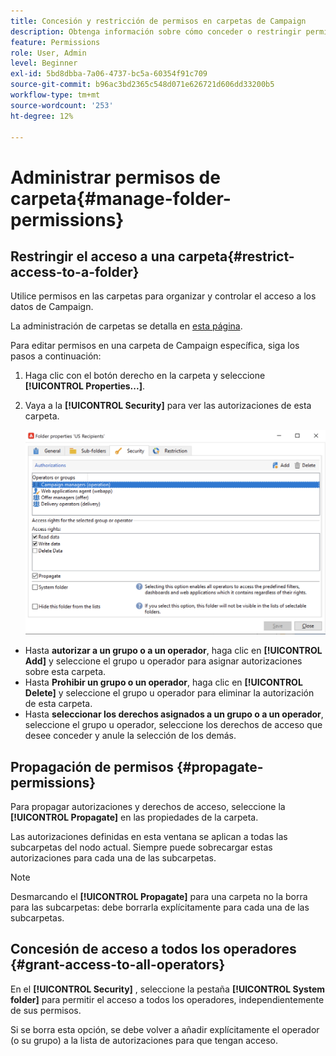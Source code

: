```yaml
---
title: Concesión y restricción de permisos en carpetas de Campaign
description: Obtenga información sobre cómo conceder o restringir permisos en carpetas
feature: Permissions
role: User, Admin
level: Beginner
exl-id: 5bd8dbba-7a06-4737-bc5a-60354f91c709
source-git-commit: b96ac3bd2365c548d071e626721d606dd33200b5
workflow-type: tm+mt
source-wordcount: '253'
ht-degree: 12%

---
```


# Administrar permisos de carpeta{#manage-folder-permissions}

## Restringir el acceso a una carpeta{#restrict-access-to-a-folder}

Utilice permisos en las carpetas para organizar y controlar el acceso a los datos de Campaign.

La administración de carpetas se detalla en [esta página](../audiences/folders-and-views.md).

Para editar permisos en una carpeta de Campaign específica, siga los pasos a continuación:

1. Haga clic con el botón derecho en la carpeta y seleccione **[!UICONTROL Properties...]**.
1. Vaya a la **[!UICONTROL Security]** para ver las autorizaciones de esta carpeta.

   ![](assets/folder-permissions.png)

* Hasta **autorizar a un grupo o a un operador**, haga clic en **[!UICONTROL Add]** y seleccione el grupo u operador para asignar autorizaciones sobre esta carpeta.
* Hasta **Prohibir un grupo o un operador**, haga clic en **[!UICONTROL Delete]** y seleccione el grupo u operador para eliminar la autorización de esta carpeta.
* Hasta **seleccionar los derechos asignados a un grupo o a un operador**, seleccione el grupo u operador, seleccione los derechos de acceso que desee conceder y anule la selección de los demás.

## Propagación de permisos {#propagate-permissions}

Para propagar autorizaciones y derechos de acceso, seleccione la **[!UICONTROL Propagate]** en las propiedades de la carpeta.

Las autorizaciones definidas en esta ventana se aplican a todas las subcarpetas del nodo actual. Siempre puede sobrecargar estas autorizaciones para cada una de las subcarpetas.

>[!NOTE]
>
>Desmarcando el **[!UICONTROL Propagate]** para una carpeta no la borra para las subcarpetas: debe borrarla explícitamente para cada una de las subcarpetas.

## Concesión de acceso a todos los operadores {#grant-access-to-all-operators}

En el **[!UICONTROL Security]** , seleccione la pestaña **[!UICONTROL System folder]** para permitir el acceso a todos los operadores, independientemente de sus permisos.

Si se borra esta opción, se debe volver a añadir explícitamente el operador (o su grupo) a la lista de autorizaciones para que tengan acceso.
